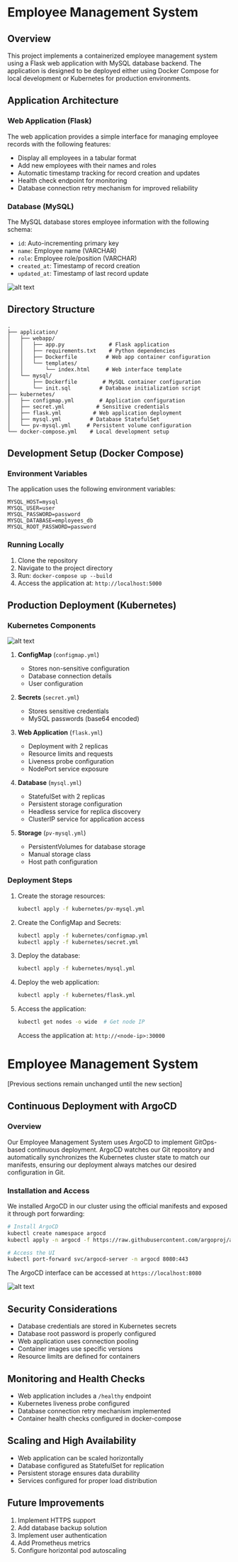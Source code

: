 # Employee Management System

## Overview
This project implements a containerized employee management system using a Flask web application with MySQL database backend. The application is designed to be deployed either using Docker Compose for local development or Kubernetes for production environments.

## Application Architecture

### Web Application (Flask)
The web application provides a simple interface for managing employee records with the following features:
- Display all employees in a tabular format
- Add new employees with their names and roles
- Automatic timestamp tracking for record creation and updates
- Health check endpoint for monitoring
- Database connection retry mechanism for improved reliability

### Database (MySQL)
The MySQL database stores employee information with the following schema:
- `id`: Auto-incrementing primary key
- `name`: Employee name (VARCHAR)
- `role`: Employee role/position (VARCHAR)
- `created_at`: Timestamp of record creation
- `updated_at`: Timestamp of last record update

![alt text](flask.png)

## Directory Structure
```
.
├── application/
│   ├── webapp/
│   │   ├── app.py              # Flask application
│   │   ├── requirements.txt    # Python dependencies
│   │   ├── Dockerfile         # Web app container configuration
│   │   └── templates/
│   │       └── index.html     # Web interface template
│   └── mysql/
│       ├── Dockerfile        # MySQL container configuration
│       └── init.sql         # Database initialization script
├── kubernetes/
│   ├── configmap.yml        # Application configuration
│   ├── secret.yml          # Sensitive credentials
│   ├── flask.yml          # Web application deployment
│   ├── mysql.yml         # Database StatefulSet
│   └── pv-mysql.yml     # Persistent volume configuration
└── docker-compose.yml    # Local development setup
```

## Development Setup (Docker Compose)
### Environment Variables
The application uses the following environment variables:
```
MYSQL_HOST=mysql
MYSQL_USER=user
MYSQL_PASSWORD=password
MYSQL_DATABASE=employees_db
MYSQL_ROOT_PASSWORD=password
```

### Running Locally
1. Clone the repository
2. Navigate to the project directory
3. Run: `docker-compose up --build`
4. Access the application at: `http://localhost:5000`

## Production Deployment (Kubernetes)
### Kubernetes Components

![alt text](k8s-architucture.png)

1. **ConfigMap** (`configmap.yml`)
   - Stores non-sensitive configuration
   - Database connection details
   - User configuration

2. **Secrets** (`secret.yml`)
   - Stores sensitive credentials
   - MySQL passwords (base64 encoded)

3. **Web Application** (`flask.yml`)
   - Deployment with 2 replicas
   - Resource limits and requests
   - Liveness probe configuration
   - NodePort service exposure

4. **Database** (`mysql.yml`)
   - StatefulSet with 2 replicas
   - Persistent storage configuration
   - Headless service for replica discovery
   - ClusterIP service for application access

5. **Storage** (`pv-mysql.yml`)
   - PersistentVolumes for database storage
   - Manual storage class
   - Host path configuration

### Deployment Steps
1. Create the storage resources:
   ```bash
   kubectl apply -f kubernetes/pv-mysql.yml
   ```

2. Create the ConfigMap and Secrets:
   ```bash
   kubectl apply -f kubernetes/configmap.yml
   kubectl apply -f kubernetes/secret.yml
   ```

3. Deploy the database:
   ```bash
   kubectl apply -f kubernetes/mysql.yml
   ```

4. Deploy the web application:
   ```bash
   kubectl apply -f kubernetes/flask.yml
   ```

5. Access the application:
   ```bash
   kubectl get nodes -o wide  # Get node IP
   ```
   Access the application at: `http://<node-ip>:30000`
# Employee Management System

[Previous sections remain unchanged until the new section]

## Continuous Deployment with ArgoCD

### Overview
Our Employee Management System uses ArgoCD to implement GitOps-based continuous deployment. ArgoCD watches our Git repository and automatically synchronizes the Kubernetes cluster state to match our manifests, ensuring our deployment always matches our desired configuration in Git.

### Installation and Access
We installed ArgoCD in our cluster using the official manifests and exposed it through port forwarding:

```bash
# Install ArgoCD
kubectl create namespace argocd
kubectl apply -n argocd -f https://raw.githubusercontent.com/argoproj/argo-cd/stable/manifests/install.yaml

# Access the UI
kubectl port-forward svc/argocd-server -n argocd 8080:443
```

The ArgoCD interface can be accessed at `https://localhost:8080`

![alt text](argocd.png)

## Security Considerations
- Database credentials are stored in Kubernetes secrets
- Database root password is properly configured
- Web application uses connection pooling
- Container images use specific versions
- Resource limits are defined for containers

## Monitoring and Health Checks
- Web application includes a `/healthy` endpoint
- Kubernetes liveness probe configured
- Database connection retry mechanism implemented
- Container health checks configured in docker-compose

## Scaling and High Availability
- Web application can be scaled horizontally
- Database configured as StatefulSet for replication
- Persistent storage ensures data durability
- Services configured for proper load distribution

## Future Improvements
1. Implement HTTPS support
2. Add database backup solution
3. Implement user authentication
4. Add Prometheus metrics
5. Configure horizontal pod autoscaling


